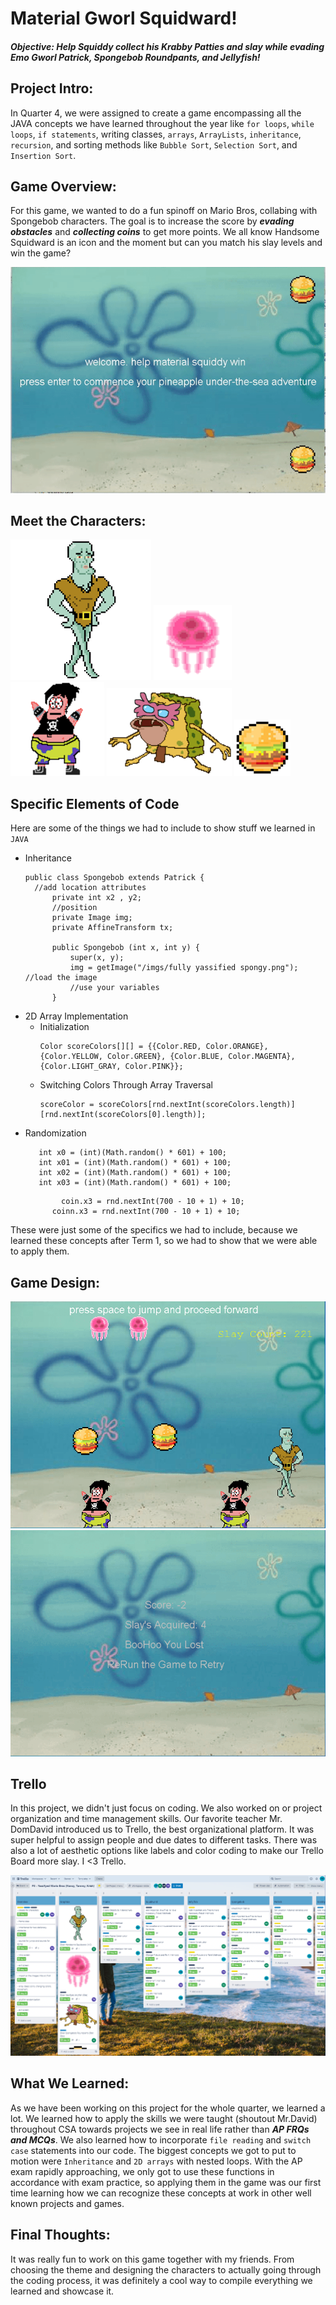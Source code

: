 # **Material Gworl Squidward!**
#### ***Objective: Help Squiddy collect his Krabby Patties and slay while evading Emo Gworl Patrick, Spongebob Roundpants, and Jellyfish!***


## **Project Intro:**
In Quarter 4, we were assigned to create a game encompassing all the JAVA concepts we have learned throughout the year like `for loops`, `while loops`, `if statements`, writing classes, `arrays`, `ArrayLists`, `inheritance`, `recursion`, and sorting methods like `Bubble Sort`, `Selection Sort`, and `Insertion Sort`. 

## **Game Overview:**
For this game, we wanted to do a fun spinoff on Mario Bros, collabing with Spongebob characters. The goal is to increase the score  by ***evading obstacles*** and ***collecting coins*** to get more points. We all know Handsome Squidward is an icon and the moment but can you match his slay levels and win the game?

![Game GIF recording](https://github.com/nancykama/materialsquidward/blob/master/Yassifyed%20Mario%20Bros/src/imgs/ezgif.com-gif-maker%20(1).gif)

## **Meet the Characters:**
![squiddy](https://github.com/nancykama/materialsquidward/blob/master/Yassifyed%20Mario%20Bros/src/imgs/squiddy_225x225.png)
![jellyfish](https://github.com/nancykama/materialsquidward/blob/master/Yassifyed%20Mario%20Bros/src/imgs/jelly-removebg-preview_1_125x120.png)
![patrick](https://github.com/nancykama/materialsquidward/blob/master/Yassifyed%20Mario%20Bros/src/imgs/emogworlpatty_150x150.png)
![spongy](https://github.com/nancykama/materialsquidward/blob/master/Yassifyed%20Mario%20Bros/src/imgs/fully_yassified_spongy_2_200x140.png)
![krabbypatty](https://github.com/nancykama/materialsquidward/blob/master/Yassifyed%20Mario%20Bros/src/imgs/material_patty-removebg-preview_2_90x90.png)

## **Specific Elements of Code**
Here are some of the things we had to include to show stuff we learned in `JAVA`
- Inheritance 
  ```
  public class Spongebob extends Patrick {
	//add location attributes
		private int x2 , y2; 
		//position  
		private Image img;
		private AffineTransform tx;

		public Spongebob (int x, int y) {
			super(x, y);
			img = getImage("/imgs/fully yassified spongy.png"); //load the image 
			//use your variables
		}
  ```
- 2D Array Implementation
  - Initialization
    ```
    Color scoreColors[][] = {{Color.RED, Color.ORANGE}, {Color.YELLOW, Color.GREEN}, {Color.BLUE, Color.MAGENTA}, {Color.LIGHT_GRAY, Color.PINK}};
    ```
  - Switching Colors Through Array Traversal
    ```
    scoreColor = scoreColors[rnd.nextInt(scoreColors.length)][rnd.nextInt(scoreColors[0].length)];
    ```
- Randomization
  ```
     int x0 = (int)(Math.random() * 601) + 100;
     int x01 = (int)(Math.random() * 601) + 100;
	 int x02 = (int)(Math.random() * 601) + 100;
	 int x03 = (int)(Math.random() * 601) + 100;
  ```
  ```
          coin.x3 = rnd.nextInt(700 - 10 + 1) + 10;
		coinn.x3 = rnd.nextInt(700 - 10 + 1) + 10;
  ```
These were just some of the specifics we had to include, because we learned these concepts after Term 1, so we had to show that we were able to apply them. 

## **Game Design:**

![game](https://github.com/nancykama/materialsquidward/blob/master/other%20imgs/game1.PNG)
![endscreen](https://github.com/nancykama/materialsquidward/blob/master/ezgif.com-gif-maker.gif)

## **Trello** 
In this project, we didn't just focus on coding. We also worked on or project organization and time management skills. Our favorite teacher Mr. DomDavid introduced us to Trello, the best organizational platform. It was super helpful to assign people and due dates to different tasks. There was also a lot of aesthetic options like labels and color coding to make our Trello Board more slay. I <3 Trello. 

![trello](https://github.com/nancykama/materialsquidward/blob/master/other%20imgs/tello.PNG)

## **What We Learned:**
As we have been working on this project for the whole quarter, we learned a lot. We learned how to apply the skills we were taught (shoutout Mr.David) throughout CSA towards projects we see in real life rather than ***AP FRQs and MCQs***. We also learned how to incorporate `file reading` and `switch case` statements into our code. The biggest concepts we got to put to motion were `Inheritance` and `2D arrays` with nested loops. With the AP exam rapidly approaching, we only got to use these functions in accordance with exam practice, so applying them in the game was our first time learning how we can recognize these concepts at work in other well known projects and games. 

## **Final Thoughts:**
It was really fun to work on this game together with my friends. From choosing the theme and designing the characters to actually going through the coding process, it was definitely a cool way to compile everything we learned and showcase it.
